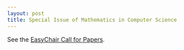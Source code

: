```yaml
---
layout: post
title: Special Issue of Mathematics in Computer Science
---
```

See the [EasyChair Call for Papers](https://easychair.org/cfp/MCS-ICMS2018).

